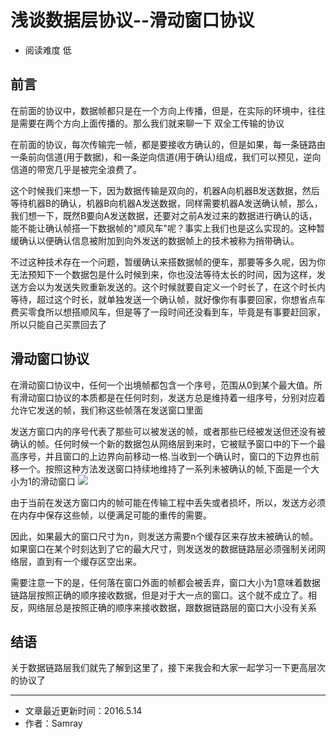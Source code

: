 # 浅谈数据层协议--滑动窗口协议
* 阅读难度 低

## 前言
在前面的协议中，数据帧都只是在一个方向上传播，但是，在实际的环境中，往往是需要在两个方向上面传播的。那么我们就来聊一下
双全工传输的协议

在前面的协议，每次传输完一帧，都是要接收方确认的，但是如果，每一条链路由一条前向信道(用于数据)，和一条逆向信道(用于确认)组成，我们可以预见，逆向信道的带宽几乎是被完全浪费了。

这个时候我们来想一下，因为数据传输是双向的，机器A向机器B发送数据，然后等待机器B的确认，机器B向机器A发送数据，同样需要机器A发送确认帧，那么，我们想一下，既然B要向A发送数据，还要对之前A发过来的数据进行确认的话，能不能让确认帧搭一下数据帧的"顺风车"呢？事实上我们也是这么实现的。这种暂缓确认以便确认信息被附加到向外发送的数据帧上的技术被称为捎带确认。

不过这种技术存在一个问题，暂缓确认来搭数据帧的便车，那要等多久呢，因为你无法预知下一个数据包是什么时候到来，你也没法等待太长的时间，因为这样，发送方会以为发送失败重新发送的。这个时候就要自定义一个时长了，在这个时长内等待，超过这个时长，就单独发送一个确认帧，就好像你有事要回家，你想省点车费买零食所以想搭顺风车，但是等了一段时间还没看到车，毕竟是有事要赶回家，所以只能自己买票回去了

## 滑动窗口协议
在滑动窗口协议中，任何一个出境帧都包含一个序号，范围从0到某个最大值。所有滑动窗口协议的本质都是在任何时刻，发送方总是维持着一组序号，分别对应着允许它发送的帧，我们称这些帧落在发送窗口里面

发送方窗口内的序号代表了那些可以被发送的帧，或者那些已经被发送但还没有被确认的帧。任何时候一个新的数据包从网络层到来时，它被赋予窗口中的下一个最高序号，并且窗口的上边界向前移动一格.当收到一个确认时，窗口的下边界也前移一个。按照这种方法发送窗口持续地维持了一系列未被确认的帧,下面是一个大小为1的滑动窗口
![](https://github.com/SeaHub/BlogOfComputerNetwork/blob/master/res/window.png)

由于当前在发送方窗口内的帧可能在传输工程中丢失或者损坏，所以，发送方必须在内存中保存这些帧，以便满足可能的重传的需要。

因此，如果最大的窗口尺寸为n，则发送方需要n个缓存区来存放未被确认的帧。如果窗口在某个时刻达到了它的最大尺寸，则发送发的数据链路层必须强制关闭网络层，直到有一个缓存区空出来。

需要注意一下的是，任何落在窗口外面的帧都会被丢弃，窗口大小为1意味着数据链路层按照正确的顺序接收数据，但是对于大一点的窗口。这个就不成立了。相反，网络层总是按照正确的顺序来接收数据，跟数据链路层的窗口大小没有关系

## 结语
关于数据链路层我们就先了解到这里了，接下来我会和大家一起学习一下更高层次的协议了

---
* 文章最近更新时间：2016.5.14
* 作者：Samray
